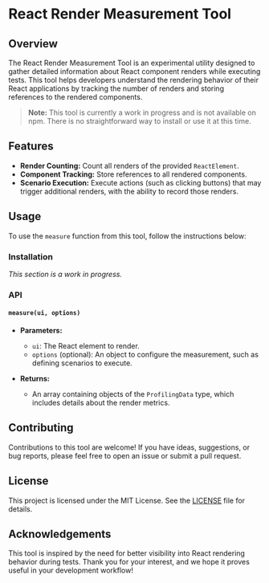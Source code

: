 # React Render Measurement Tool

## Overview

The React Render Measurement Tool is an experimental utility designed to gather detailed information about React component renders while executing tests. This tool helps developers understand the rendering behavior of their React applications by tracking the number of renders and storing references to the rendered components.

> **Note:** This tool is currently a work in progress and is not available on npm. There is no straightforward way to install or use it at this time.

## Features

- **Render Counting:** Count all renders of the provided `ReactElement`.
- **Component Tracking:** Store references to all rendered components.
- **Scenario Execution:** Execute actions (such as clicking buttons) that may trigger additional renders, with the ability to record those renders.

## Usage

To use the `measure` function from this tool, follow the instructions below:

### Installation

*This section is a work in progress.*

### API

#### `measure(ui, options)`

- **Parameters:**
    - `ui`: The React element to render.
    - `options` (optional): An object to configure the measurement, such as defining scenarios to execute.

- **Returns:**
    - An array containing objects of the `ProfilingData` type, which includes details about the render metrics.

## Contributing

Contributions to this tool are welcome! If you have ideas, suggestions, or bug reports, please feel free to open an issue or submit a pull request.

## License

This project is licensed under the MIT License. See the [LICENSE](LICENSE) file for details.

## Acknowledgements

This tool is inspired by the need for better visibility into React rendering behavior during tests. Thank you for your interest, and we hope it proves useful in your development workflow!
